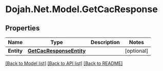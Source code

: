 # Dojah.Net.Model.GetCacResponse

## Properties

Name | Type | Description | Notes
------------ | ------------- | ------------- | -------------
**Entity** | [**GetCacResponseEntity**](GetCacResponseEntity.md) |  | [optional] 

[[Back to Model list]](../README.md#documentation-for-models) [[Back to API list]](../README.md#documentation-for-api-endpoints) [[Back to README]](../README.md)


